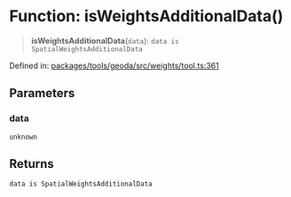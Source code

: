 # Function: isWeightsAdditionalData()

> **isWeightsAdditionalData**(`data`): `data is SpatialWeightsAdditionalData`

Defined in: [packages/tools/geoda/src/weights/tool.ts:361](https://github.com/GeoDaCenter/openassistant/blob/37d127dc7a76d6b5cf9de906c055e4c904e3dfed/packages/tools/geoda/src/weights/tool.ts#L361)

## Parameters

### data

`unknown`

## Returns

`data is SpatialWeightsAdditionalData`
